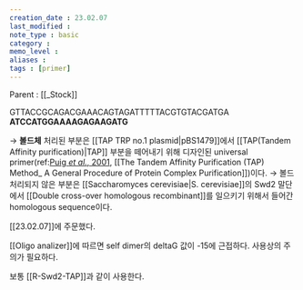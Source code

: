 ```yaml
---
creation_date : 23.02.07
last_modified :
note_type : basic
category :
memo_level :
aliases : 
tags : [primer]
---
```


Parent : [[_Stock]]

GTTACCGCAGACGAAACAGTAGATTTTTACGTGTACGATGA **ATCCATGGAAAAGAGAAGATG**

→ **볼드체** 처리된 부분은 [[TAP TRP no.1 plasmid|pBS1479]]에서 [[TAP(Tandem Affinity purification)|TAP]] 부분을 떼어내기 위해 디자인된 universal primer(ref:[Puig *et al.*, 2001](zotero://select/items/@puig2001), [[The Tandem Affinity Purification (TAP) Method_ A General Procedure of Protein Complex Purification]])이다.
→ 볼드 처리되지 않은 부분은 [[Saccharomyces cerevisiae|S. cerevisiae]]의 Swd2 말단에서 [[Double cross-over homologous recombinant]]를 일으키기 위해서 들어간 homologous sequence이다.

[[23.02.07]]에 주문했다.

[[Oligo analizer]]에 따르면 self dimer의 deltaG 값이 -15에 근접하다.
사용상의 주의가 필요하다.

보통 [[R-Swd2-TAP]]과 같이 사용한다.